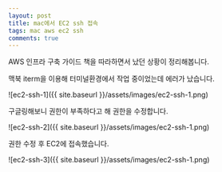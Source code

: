 ```yaml
---
layout: post
title: mac에서 EC2 ssh 접속
tags: mac aws ec2 ssh
comments: true
---
```


AWS 인프라 구축 가이드 책을 따라하면서 났던 상황이 정리해봅니다.

맥북 iterm을 이용해 터미널환경에서 작업 중이었는데 에러가 났습니다.

![ec2-ssh-1]({{ site.baseurl }}/assets/images/ec2-ssh-1.png)

구글링해보니 권한이 부족하다고 해 권한을 수정합니다.

![ec2-ssh-2]({{ site.baseurl }}/assets/images/ec2-ssh-1.png)

권한 수정 후 EC2에 접속했습니다.

![ec2-ssh-3]({{ site.baseurl }}/assets/images/ec2-ssh-1.png)